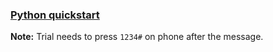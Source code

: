 ### [Python quickstart](https://jp.twilio.com/docs/quickstart/python/programmable-voice)
**Note:** Trial needs to press `1234#` on phone after the message.

